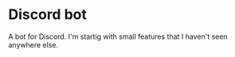 # Discord bot

A bot for Discord. I'm startig with small features that I haven't seen anywhere else.